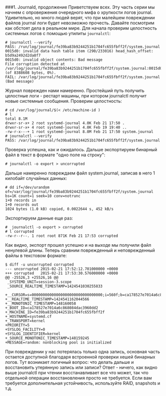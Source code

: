 ###1. Journald, продолжение
Приветствуем всех. Эту часть серии мы начнем с опровержения очередного мифа о хрупкости логов journal. Удивительно, но много людей верят, что при малейшем повреждении файлов journal логи будет невозможно прочесть. Давайте посмотрим как обстоят дела в реальном мире.
Для начала проверим целостность системных логов с помощью утилиты `journalctl`:
```
# journalctl --verify
PASS: /run/log/journal/fe39ba83b9244251b1704fc655fbff2f/system.journal
0015d0: invalid data hash table item (290/233016) head_hash_offset: b5d9a2492d2da8f7
0015d0: invalid object contents: Bad message
File corruption detected at /var/log/journal/fe39ba83b9244251b1704fc655fbff2f/system.journal:0015d0 (of 8388608 bytes, 0%).
FAIL: /var/log/journal/fe39ba83b9244251b1704fc655fbff2f/system.journal (Bad message)
```

Журнал поврежден нами намеренно. Простейший путь получить целостные логи - рестарт машины, при котором journalctl получит новые системные сообщения.
Проверим целостность:
```
# cd /var/log/journal/$(< /etc/machine-id )
# l
total 8.1M
drwxr-sr-x+ 2 root systemd-journal 4.0K Feb 21 17:50 .
drwxr-sr-x+ 4 root systemd-journal 4.0K Feb 19 19:40 ..
-rw-r-x---+ 1 root systemd-journal 8.0M Feb 21 17:50 system.journal
# journalctl --verify
PASS: /var/log/journal/fe39ba83b9244251b1704fc655fbff2f/system.journal
```

Проверка успешна, как и ожидалось. Дальше экспортируем бинарный файл в текст в формате "одно поле на строку":
```
# journalctl -o export > uncorrupted
```

Дальше намеренно повреждаем файл system.journal, записав в него 1 килобайт случайных данных:
```
# dd if=/dev/urandom of=/var/log/journal/fe39ba83b9244251b1704fc655fbff2f/system.journal bs=1K count=1 seek=10 conv=notrunc
1+0 records in
1+0 records out
1024 bytes (1.0 kB) copied, 0.0022644 s, 452 kB/s
```
Экспортируем данные еще раз:
```
#  journalctl -o export > corrupted
# l corrupted
-rw-r--r--. 1 root root 871K Feb 21 17:53 corrupted
```
Как видно, экспорт прошел успешно и на выходе мы получили файл ненулевой длины. Теперь сравним поврежденный и неповрежденный файлы в текстовом формате:
```
$ diff -u uncorrupted corrupted
--- uncorrupted 2015-02-21 17:52:12.701000000 +0000
+++ corrupted   2015-02-21 17:53:30.576000000 +0000
@@ -25526,3 +25526,16 @@
 _SYSTEMD_UNIT=session-3.scope
 _SOURCE_REALTIME_TIMESTAMP=1424541030255833

+__CURSOR=s=00000000000000000000000000000000;i=560f;b=ca178527e7014a6c868084dac3960dd2;m=8d4be3a;t=50f9cd5ee7c96;x=fef0f211c7d6b5b0
+__REALTIME_TIMESTAMP=1424541162044566
+__MONOTONIC_TIMESTAMP=148160058
+_BOOT_ID=ca178527e7014a6c868084dac3960dd2
+_MACHINE_ID=fe39ba83b9244251b1704fc655fbff2f
+_HOSTNAME=systemd.cf
+_TRANSPORT=kernel
+PRIORITY=5
+SYSLOG_FACILITY=0
+SYSLOG_IDENTIFIER=kernel
+_SOURCE_MONOTONIC_TIMESTAMP=148159245
+MESSAGE=random: nonblocking pool is initialized
```
При повреждении у нас потерялась только одна запись, основная часть остается доступной благодаря встроенной проверки хешей бинарных логов. Тут возникает логичный вопрос: что делать дальше и восстановить утерянную запись или записи? Ответ - ничего, как видно выше journalctl при чтении восстанавливает все что может, так что отдельной операции восстановления просто не требуется. Если вам требуется дополнительная устойчивость, используйте RAID, snapshots и т.д.


